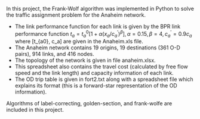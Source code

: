 In this project, the Frank-Wolf algorithm was implemented in Python to solve the traffic assignment problem for the Anaheim network.

* The link performance function for each link is given by the BPR link performance function $t_a=t_{a}^{0}\left [ 1+\alpha \left ( x_a/c_{a}^{'}\right )^\beta \right ],\alpha =0.15,\beta =4,c_{a}^{'}=0.9c_a$ where [t_{a0}, c_a] are given in the Anaheim.xls file. 
* The Anaheim network contains 19 origins, 19 destinations (361 O-D pairs), 914 links, and 416 nodes.  
* The topology of the network is given in file anaheim.xlsx.  
* This spreadsheet also contains the travel cost (calculated by free flow speed and the link length) and capacity information of each link. 
* The OD trip table is given in fort2.txt along with a spreadsheet file which explains its format (this is a forward-star representation of the OD information).

Algorithms of label-correcting, golden-section, and frank-wolfe are included in this project.
